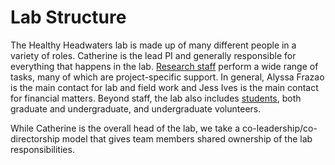 # Lab Structure
The Healthy Headwaters lab is made up of many different people in a variety of roles. Catherine is the lead PI and generally responsible for everything that happens in the lab. [Research staff](/Lab-structure/Lab-roles.md) perform a wide range of tasks, many of which are project-specific support. In general, Alyssa Frazao is the main contact for lab and field work and Jess Ives is the main contact for financial matters. Beyond staff, the lab also includes [students](/Lab-structure/Student-projects.md), both graduate and undergraduate, and undergraduate volunteers.

While Catherine is the overall head of the lab, we take a co-leadership/co-directorship model that gives team members shared ownership of the lab responsibilities.
